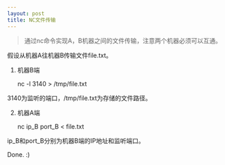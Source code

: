 ```yaml
---
layout: post
title: NC文件传输
---
```


> 通过nc命令实现A，B机器之间的文件传输，注意两个机器必须可以互通。

假设从机器A往机器B传输文件file.txt。

1. 机器B端

    nc -l 3140 > /tmp/file.txt

3140为监听的端口，/tmp/file.txt为存储的文件路径。

2. 机器A端

    nc ip_B port_B < file.txt

ip_B和port_B分别为机器B端的IP地址和监听端口。


Done. :)
